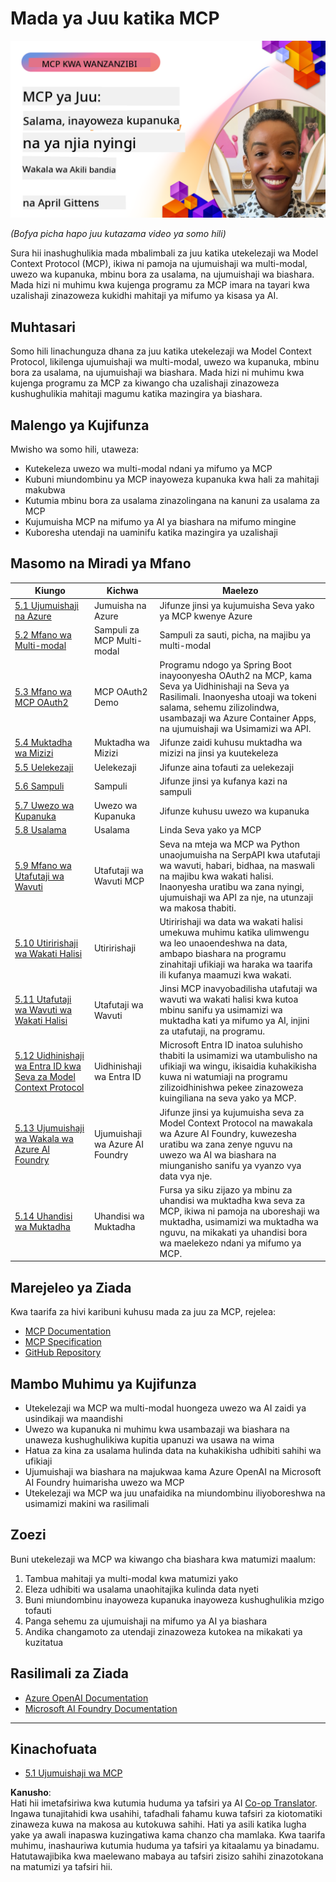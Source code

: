 <!--
CO_OP_TRANSLATOR_METADATA:
{
  "original_hash": "d204bc94ea6027d06a703b21b711ca57",
  "translation_date": "2025-08-19T14:32:22+00:00",
  "source_file": "05-AdvancedTopics/README.md",
  "language_code": "sw"
}
-->
# Mada ya Juu katika MCP

[![MCP ya Juu: Mawakala wa AI Salama, Wenye Uwezo wa Kupanuka, na Multi-modal](../../../translated_images/06.42259eaf91fccfc6d06ef1c126c9db04bbff9e5f60a87b782a2ec2616163142f.sw.png)](https://youtu.be/4yjmGvJzYdY)

_(Bofya picha hapo juu kutazama video ya somo hili)_

Sura hii inashughulikia mada mbalimbali za juu katika utekelezaji wa Model Context Protocol (MCP), ikiwa ni pamoja na ujumuishaji wa multi-modal, uwezo wa kupanuka, mbinu bora za usalama, na ujumuishaji wa biashara. Mada hizi ni muhimu kwa kujenga programu za MCP imara na tayari kwa uzalishaji zinazoweza kukidhi mahitaji ya mifumo ya kisasa ya AI.

## Muhtasari

Somo hili linachunguza dhana za juu katika utekelezaji wa Model Context Protocol, likilenga ujumuishaji wa multi-modal, uwezo wa kupanuka, mbinu bora za usalama, na ujumuishaji wa biashara. Mada hizi ni muhimu kwa kujenga programu za MCP za kiwango cha uzalishaji zinazoweza kushughulikia mahitaji magumu katika mazingira ya biashara.

## Malengo ya Kujifunza

Mwisho wa somo hili, utaweza:

- Kutekeleza uwezo wa multi-modal ndani ya mifumo ya MCP
- Kubuni miundombinu ya MCP inayoweza kupanuka kwa hali za mahitaji makubwa
- Kutumia mbinu bora za usalama zinazolingana na kanuni za usalama za MCP
- Kujumuisha MCP na mifumo ya AI ya biashara na mifumo mingine
- Kuboresha utendaji na uaminifu katika mazingira ya uzalishaji

## Masomo na Miradi ya Mfano

| Kiungo | Kichwa | Maelezo |
|-------|-------|-------------|
| [5.1 Ujumuishaji na Azure](./mcp-integration/README.md) | Jumuisha na Azure | Jifunze jinsi ya kujumuisha Seva yako ya MCP kwenye Azure |
| [5.2 Mfano wa Multi-modal](./mcp-multi-modality/README.md) | Sampuli za MCP Multi-modal | Sampuli za sauti, picha, na majibu ya multi-modal |
| [5.3 Mfano wa MCP OAuth2](../../../05-AdvancedTopics/mcp-oauth2-demo) | MCP OAuth2 Demo | Programu ndogo ya Spring Boot inayoonyesha OAuth2 na MCP, kama Seva ya Uidhinishaji na Seva ya Rasilimali. Inaonyesha utoaji wa tokeni salama, sehemu zilizolindwa, usambazaji wa Azure Container Apps, na ujumuishaji wa Usimamizi wa API. |
| [5.4 Muktadha wa Mizizi](./mcp-root-contexts/README.md) | Muktadha wa Mizizi | Jifunze zaidi kuhusu muktadha wa mizizi na jinsi ya kuutekeleza |
| [5.5 Uelekezaji](./mcp-routing/README.md) | Uelekezaji | Jifunze aina tofauti za uelekezaji |
| [5.6 Sampuli](./mcp-sampling/README.md) | Sampuli | Jifunze jinsi ya kufanya kazi na sampuli |
| [5.7 Uwezo wa Kupanuka](./mcp-scaling/README.md) | Uwezo wa Kupanuka | Jifunze kuhusu uwezo wa kupanuka |
| [5.8 Usalama](./mcp-security/README.md) | Usalama | Linda Seva yako ya MCP |
| [5.9 Mfano wa Utafutaji wa Wavuti](./web-search-mcp/README.md) | Utafutaji wa Wavuti MCP | Seva na mteja wa MCP wa Python unaojumuisha na SerpAPI kwa utafutaji wa wavuti, habari, bidhaa, na maswali na majibu kwa wakati halisi. Inaonyesha uratibu wa zana nyingi, ujumuishaji wa API za nje, na utunzaji wa makosa thabiti. |
| [5.10 Utiririshaji wa Wakati Halisi](./mcp-realtimestreaming/README.md) | Utiririshaji | Utiririshaji wa data wa wakati halisi umekuwa muhimu katika ulimwengu wa leo unaoendeshwa na data, ambapo biashara na programu zinahitaji ufikiaji wa haraka wa taarifa ili kufanya maamuzi kwa wakati. |
| [5.11 Utafutaji wa Wavuti wa Wakati Halisi](./mcp-realtimesearch/README.md) | Utafutaji wa Wavuti | Jinsi MCP inavyobadilisha utafutaji wa wavuti wa wakati halisi kwa kutoa mbinu sanifu ya usimamizi wa muktadha kati ya mifumo ya AI, injini za utafutaji, na programu. |
| [5.12 Uidhinishaji wa Entra ID kwa Seva za Model Context Protocol](./mcp-security-entra/README.md) | Uidhinishaji wa Entra ID | Microsoft Entra ID inatoa suluhisho thabiti la usimamizi wa utambulisho na ufikiaji wa wingu, ikisaidia kuhakikisha kuwa ni watumiaji na programu zilizoidhinishwa pekee zinazoweza kuingiliana na seva yako ya MCP. |
| [5.13 Ujumuishaji wa Wakala wa Azure AI Foundry](./mcp-foundry-agent-integration/README.md) | Ujumuishaji wa Azure AI Foundry | Jifunze jinsi ya kujumuisha seva za Model Context Protocol na mawakala wa Azure AI Foundry, kuwezesha uratibu wa zana zenye nguvu na uwezo wa AI wa biashara na miunganisho sanifu ya vyanzo vya data vya nje. |
| [5.14 Uhandisi wa Muktadha](./mcp-contextengineering/README.md) | Uhandisi wa Muktadha | Fursa ya siku zijazo ya mbinu za uhandisi wa muktadha kwa seva za MCP, ikiwa ni pamoja na uboreshaji wa muktadha, usimamizi wa muktadha wa nguvu, na mikakati ya uhandisi bora wa maelekezo ndani ya mifumo ya MCP. |

## Marejeleo ya Ziada

Kwa taarifa za hivi karibuni kuhusu mada za juu za MCP, rejelea:
- [MCP Documentation](https://modelcontextprotocol.io/)
- [MCP Specification](https://spec.modelcontextprotocol.io/)
- [GitHub Repository](https://github.com/modelcontextprotocol)

## Mambo Muhimu ya Kujifunza

- Utekelezaji wa MCP wa multi-modal huongeza uwezo wa AI zaidi ya usindikaji wa maandishi
- Uwezo wa kupanuka ni muhimu kwa usambazaji wa biashara na unaweza kushughulikiwa kupitia upanuzi wa usawa na wima
- Hatua za kina za usalama hulinda data na kuhakikisha udhibiti sahihi wa ufikiaji
- Ujumuishaji wa biashara na majukwaa kama Azure OpenAI na Microsoft AI Foundry huimarisha uwezo wa MCP
- Utekelezaji wa MCP wa juu unafaidika na miundombinu iliyoboreshwa na usimamizi makini wa rasilimali

## Zoezi

Buni utekelezaji wa MCP wa kiwango cha biashara kwa matumizi maalum:

1. Tambua mahitaji ya multi-modal kwa matumizi yako
2. Eleza udhibiti wa usalama unaohitajika kulinda data nyeti
3. Buni miundombinu inayoweza kupanuka inayoweza kushughulikia mzigo tofauti
4. Panga sehemu za ujumuishaji na mifumo ya AI ya biashara
5. Andika changamoto za utendaji zinazoweza kutokea na mikakati ya kuzitatua

## Rasilimali za Ziada

- [Azure OpenAI Documentation](https://learn.microsoft.com/en-us/azure/ai-services/openai/)
- [Microsoft AI Foundry Documentation](https://learn.microsoft.com/en-us/ai-services/)

---

## Kinachofuata

- [5.1 Ujumuishaji wa MCP](./mcp-integration/README.md)

**Kanusho**:  
Hati hii imetafsiriwa kwa kutumia huduma ya tafsiri ya AI [Co-op Translator](https://github.com/Azure/co-op-translator). Ingawa tunajitahidi kwa usahihi, tafadhali fahamu kuwa tafsiri za kiotomatiki zinaweza kuwa na makosa au kutokuwa sahihi. Hati ya asili katika lugha yake ya awali inapaswa kuzingatiwa kama chanzo cha mamlaka. Kwa taarifa muhimu, inashauriwa kutumia huduma ya tafsiri ya kitaalamu ya binadamu. Hatutawajibika kwa maelewano mabaya au tafsiri zisizo sahihi zinazotokana na matumizi ya tafsiri hii.